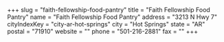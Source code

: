 +++
slug = "faith-fellowship-food-pantry"
title = "Faith Fellowship Food Pantry"
name = "Faith Fellowship Food Pantry"
address = "3213 N Hwy 7"
cityIndexKey = "city-ar-hot-springs"
city = "Hot Springs"
state = "AR"
postal = "71910"
website = ""
phone = "501-216-2881"
fax = ""
+++
